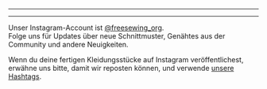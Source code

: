 ***

***

Unser Instagram-Account ist [@freesewing\_org](https://instagram.com/freesewing\_org).\
Folge uns für Updates über neue Schnittmuster, Genähtes aus der Community und andere Neuigkeiten.

Wenn du deine fertigen Kleidungsstücke auf Instagram veröffentlichest, erwähne uns bitte, damit wir reposten können, und verwende [unsere Hashtags](/community/hashtags/).
